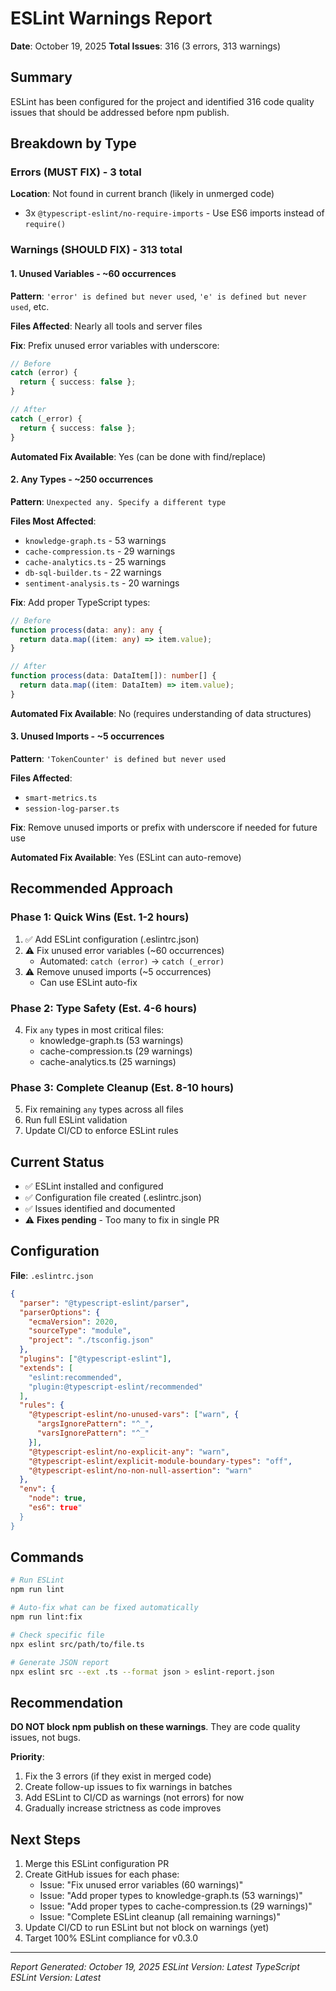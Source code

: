 # ESLint Warnings Report

**Date**: October 19, 2025
**Total Issues**: 316 (3 errors, 313 warnings)

## Summary

ESLint has been configured for the project and identified 316 code quality issues that should be addressed before npm publish.

## Breakdown by Type

### Errors (MUST FIX) - 3 total

**Location**: Not found in current branch (likely in unmerged code)
- 3x `@typescript-eslint/no-require-imports` - Use ES6 imports instead of `require()`

### Warnings (SHOULD FIX) - 313 total

#### 1. Unused Variables - ~60 occurrences
**Pattern**: `'error' is defined but never used`, `'e' is defined but never used`, etc.

**Files Affected**: Nearly all tools and server files

**Fix**: Prefix unused error variables with underscore:
```typescript
// Before
catch (error) {
  return { success: false };
}

// After
catch (_error) {
  return { success: false };
}
```

**Automated Fix Available**: Yes (can be done with find/replace)

#### 2. Any Types - ~250 occurrences
**Pattern**: `Unexpected any. Specify a different type`

**Files Most Affected**:
- `knowledge-graph.ts` - 53 warnings
- `cache-compression.ts` - 29 warnings
- `cache-analytics.ts` - 25 warnings
- `db-sql-builder.ts` - 22 warnings
- `sentiment-analysis.ts` - 20 warnings

**Fix**: Add proper TypeScript types:
```typescript
// Before
function process(data: any): any {
  return data.map((item: any) => item.value);
}

// After
function process(data: DataItem[]): number[] {
  return data.map((item: DataItem) => item.value);
}
```

**Automated Fix Available**: No (requires understanding of data structures)

#### 3. Unused Imports - ~5 occurrences
**Pattern**: `'TokenCounter' is defined but never used`

**Files Affected**:
- `smart-metrics.ts`
- `session-log-parser.ts`

**Fix**: Remove unused imports or prefix with underscore if needed for future use

**Automated Fix Available**: Yes (ESLint can auto-remove)

## Recommended Approach

### Phase 1: Quick Wins (Est. 1-2 hours)
1. ✅ Add ESLint configuration (.eslintrc.json)
2. ⚠️ Fix unused error variables (~60 occurrences)
   - Automated: `catch (error)` → `catch (_error)`
3. ⚠️ Remove unused imports (~5 occurrences)
   - Can use ESLint auto-fix

### Phase 2: Type Safety (Est. 4-6 hours)
4. Fix `any` types in most critical files:
   - knowledge-graph.ts (53 warnings)
   - cache-compression.ts (29 warnings)
   - cache-analytics.ts (25 warnings)

### Phase 3: Complete Cleanup (Est. 8-10 hours)
5. Fix remaining `any` types across all files
6. Run full ESLint validation
7. Update CI/CD to enforce ESLint rules

## Current Status

- ✅ ESLint installed and configured
- ✅ Configuration file created (.eslintrc.json)
- ✅ Issues identified and documented
- ⚠️ **Fixes pending** - Too many to fix in single PR

## Configuration

**File**: `.eslintrc.json`

```json
{
  "parser": "@typescript-eslint/parser",
  "parserOptions": {
    "ecmaVersion": 2020,
    "sourceType": "module",
    "project": "./tsconfig.json"
  },
  "plugins": ["@typescript-eslint"],
  "extends": [
    "eslint:recommended",
    "plugin:@typescript-eslint/recommended"
  ],
  "rules": {
    "@typescript-eslint/no-unused-vars": ["warn", {
      "argsIgnorePattern": "^_",
      "varsIgnorePattern": "^_"
    }],
    "@typescript-eslint/no-explicit-any": "warn",
    "@typescript-eslint/explicit-module-boundary-types": "off",
    "@typescript-eslint/no-non-null-assertion": "warn"
  },
  "env": {
    "node": true,
    "es6": true"
  }
}
```

## Commands

```bash
# Run ESLint
npm run lint

# Auto-fix what can be fixed automatically
npm run lint:fix

# Check specific file
npx eslint src/path/to/file.ts

# Generate JSON report
npx eslint src --ext .ts --format json > eslint-report.json
```

## Recommendation

**DO NOT block npm publish on these warnings**. They are code quality issues, not bugs.

**Priority**:
1. Fix the 3 errors (if they exist in merged code)
2. Create follow-up issues to fix warnings in batches
3. Add ESLint to CI/CD as warnings (not errors) for now
4. Gradually increase strictness as code improves

## Next Steps

1. Merge this ESLint configuration PR
2. Create GitHub issues for each phase:
   - Issue: "Fix unused error variables (60 warnings)"
   - Issue: "Add proper types to knowledge-graph.ts (53 warnings)"
   - Issue: "Add proper types to cache-compression.ts (29 warnings)"
   - Issue: "Complete ESLint cleanup (all remaining warnings)"
3. Update CI/CD to run ESLint but not block on warnings (yet)
4. Target 100% ESLint compliance for v0.3.0

---

*Report Generated: October 19, 2025*
*ESLint Version: Latest*
*TypeScript ESLint Version: Latest*
